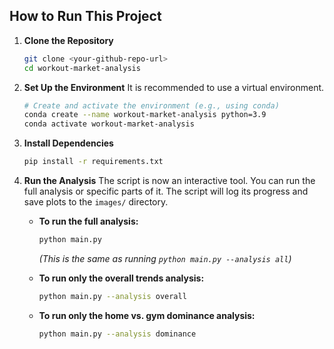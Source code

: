 ## How to Run This Project

1.  **Clone the Repository**
    ```bash
    git clone <your-github-repo-url>
    cd workout-market-analysis
    ```

2.  **Set Up the Environment**
    It is recommended to use a virtual environment.
    ```bash
    # Create and activate the environment (e.g., using conda)
    conda create --name workout-market-analysis python=3.9
    conda activate workout-market-analysis
    ```

3.  **Install Dependencies**
    ```bash
    pip install -r requirements.txt
    ```

4.  **Run the Analysis**
    The script is now an interactive tool. You can run the full analysis or specific parts of it. The script will log its progress and save plots to the `images/` directory.

    *   **To run the full analysis:**
        ```bash
        python main.py
        ```
        *(This is the same as running `python main.py --analysis all`)*

    *   **To run only the overall trends analysis:**
        ```bash
        python main.py --analysis overall
        ```

    *   **To run only the home vs. gym dominance analysis:**
        ```bash
        python main.py --analysis dominance
        ```